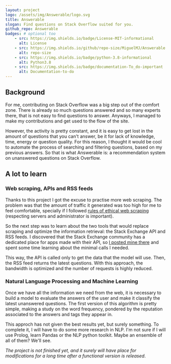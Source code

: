 ```yaml
---
layout: project
logo: /assets/img/Answerable/logo.svg
title: Answerable
slogan: Find questions on Stack Overflow suited for you.
github_repo: Answerable
badges: # optional too
    - src: https://img.shields.io/badge/License-MIT-informational
      alt: License
    - src: https://img.shields.io/github/repo-size/MiguelMJ/Answerable
      alt: repo-size
    - src: https://img.shields.io/badge/python-3.8-informational
      alt: Python3.8
    - src: https://img.shields.io/badge/documentation-To_do-important
      alt: Documentation-to-do
---
```


## Background

For me, contributing on Stack Overflow was a big step out of the comfort zone. There is already so much questions answered and so many experts there, that is not easy to find questions to answer. Anyways, I managed to make my contributions and get used to the flow of the site.

However, the activity is pretty constant, and it is easy to get lost in the amount of questions that you can't answer, be it for lack of knowledge, time, energy or question quality. For this reason, I thought it would be cool to automate the process of searching and filtering questions, based on my previous answers. So that is what Answerable is: a recommendation system on unanswered questions on Stack Overflow.

## A lot to learn

### Web scraping, APIs and RSS feeds

Thanks to this project I got the excuse to practise more web scraping. The problem was that the amount of traffic it generated was too high for me to feel comfortable, specially if I followed [rules of ethical web scraping](https://stackapps.com/questions/8805/placeholder-answerable-a-recomendator-of-unanswered-questions) (respecting servers and administrator is important). 

So the next step was to learn about the two tools that would replace scraping and optimize the information retrieval: the Stack Exchange API and RSS feeds. I discovered that the Stack Exchange community has a dedicated place for apps made with their API, so [I posted mine there](https://stackapps.com/questions/8805/placeholder-answerable-a-recomendator-of-unanswered-questions) and spent some time learning about the minimal calls I needed.

This way, the API is called only to get the data that the model will use. Then, the RSS feed returns the latest questions. With this approach, the bandwidth is optimized and the number of requests is highly reduced.

### Natural Language Processing and Machine Learning

Once we have all the information we need from the web, it is necessary to build a model to evaluate the answers of the user and make it classify the latest unanswered questions. The first version of this algorithm is pretty simple, making a study on the word frequency, pondered by the reputation associated to the answers and tags they appear in.

This approch has not given the best results yet, but surely something. To complete it, I will have to do some more research in NLP. I'm not sure if I will use Prolog, learn Pandas or the NLP python toolkit. Maybe an ensemble of all of them? We'll see.

_The project is not finished yet, and it surely will have place for modifications for a long time after a functional version is released_. 


